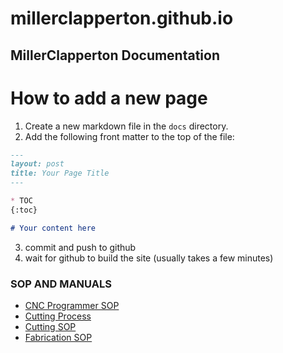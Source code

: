 # millerclapperton.github.io
## MillerClapperton Documentation

# How to add a new page
1. Create a new markdown file in the `docs` directory.
2. Add the following front matter to the top of the file:
```markdown
---
layout: post
title: Your Page Title
---

* TOC
{:toc}

# Your content here
```
3. commit and push to github
4. wait for github to build the site (usually takes a few minutes)

### SOP AND MANUALS
- [CNC Programmer SOP](docs/PanelComplete/CNCProgrammerSOP.md)
- [Cutting Process](docs/PanelComplete/CuttingProcess.md)
- [Cutting SOP](docs/PanelComplete/CuttingSOP.md)
- [Fabrication SOP](docs/PanelComplete/FabricationSOP.md)
